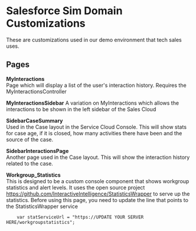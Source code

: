 Salesforce Sim Domain Customizations
===================================

These are customizations used in our demo environment that tech sales uses.

Pages
----------
**MyInteractions**  
Page which will display a list of the user's interaction history.  Requires the MyInteractionsController

**MyInteractionsSidebar**
A variation on MyInteractions which allows the interactions to be shown in the left sidebar of the Sales Cloud

**SidebarCaseSummary**  
Used in the Case layout in the Service Cloud Console.  This will show stats for case age, if it is closed, how many activities there have been and the source of the case.

**SidebarInteractionsPage**  
Another page used in the Case layout.  This will show the interaction history related to the case.

**Workgroup_Statistics**  
This is designed to be a custom console component that shows workgroup statistics and alert levels.  It uses the open source project https://github.com/InteractiveIntelligence/StatisticsWrapper to serve up the statistics.  Before using this page, you need to update the line that points to the StatisticsWrapper service

        var statServiceUrl = "https://UPDATE YOUR SERVER HERE/workgroupstatistics";

